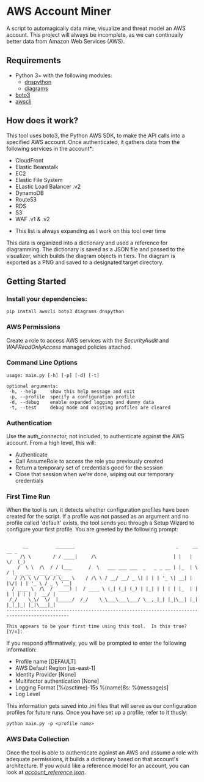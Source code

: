 # AWS Account Miner

 A script to automagically data mine, visualize and threat model an AWS account.  This project will always be incomplete, as we can continually better data from Amazon Web Services (AWS).

 ## Requirements

 - Python 3+ with the following modules:
   - [dnspython](https://github.com/rthalley/dnspython)
   - [diagrams](https://github.com/mingrammer/diagrams)
 - [boto3](https://github.com/boto/boto3)
 - [awscli](https://github.com/aws/aws-cli)

 ## How does it work?

 This tool uses boto3, the Python AWS SDK, to make the API calls into a specified AWS account.  Once authenticated, it gathers data from the following services in the account*:

- CloudFront
- Elastic Beanstalk
- EC2
- Elastic File System
- ELastic Load Balancer .v2
- DynamoDB
- Route53
- RDS
- S3
- WAF .v1 & .v2   

* This list is always expanding as I work on this tool over time

This data is organized into a dictionary and used a reference for diagramming.  The dictionary is saved as a JSON file and passed to the visualizer, which builds the diagram objects in tiers.  The diagram is exported as a PNG and saved to a designated target directory.
 
 ## Getting Started

 ### Install your dependencies:
 ```
 pip install awscli boto3 diagrams dnspython
 ```
 ### AWS Permissions
 Create a role to access AWS services with the _SecurityAudit_ and _WAFReadOnlyAccess_ managed policies attached.
 ### Command Line Options
 ```
 usage: main.py [-h] [-p] [-d] [-t]

optional arguments:
  -h, --help     show this help message and exit
  -p, --profile  specify a configuration profile
  -d, --debug    enable expanded logging and dummy data
  -t, --test     debug mode and existing profiles are cleared

  ```
### Authentication
Use the auth_connector, not included, to authenticate against the AWS account.  From a high level, this will:
- Authenticate
- Call AssumeRole to access the role you previously created
- Return a temporary set of credentials good for the session
- Close that session when we're done, wiping out our temporary credentials

### First Time Run
When the tool is run, it detects whether configuration profiles have been created for the script.  If a profile was not passed as an argument and no profile called 'default' exists, the tool sends you through a Setup Wizard to configure your first profile.  You are greeted by the following prompt:

```

      __          _______                                     _     __  __ _
     /\ \        / / ____|     /\                            | |   |  \/  (_)
    /  \ \  /\  / / (___      /  \   ___ ___ ___  _   _ _ __ | |_  | \  / |_ _ __   ___ _ __ 
   / /\ \ \/  \/ / \___ \    / /\ \ / __/ __/ _ \| | | | '_ \| __| | |\/| | | '_ \ / _ \ '__|
  / ____ \  /\  /  ____) |  / ____ \ (_| (_| (_) | |_| | | | | |_  | |  | | | | | |  __/ |   
 /_/    \_\/  \/  |_____/  /_/    \_\___\___\___/ \__,_|_| |_|\__| |_|  |_|_|_| |_|\___|_|   
---------------------------------------------------------------------------------------------

This appears to be your first time using this tool.  Is this true? [Y/n]:
```
If you respond affirmatively, you will be prompted to enter the following information:
- Profile name [DEFAULT]
- AWS Default Region [us-east-1]
- Identity Provider [None]
- Multifactor authentication [None]
- Logging Format [%(asctime)-15s %(name)8s: %(message)s]
- Log Level

This information gets saved into .ini files that will serve as our configuration profiles for future runs.  Once you have set up a profile, refer to it thusly:
```
python main.py -p <profile name>
```

### AWS Data Collection
Once the tool is able to authenticate against an AWS and assume a role with adequate permissions, it builds a dictionary based on that account's architecture.  If you would like a reference model for an account, you can look at [_account_reference.json_](accounts/account_reference.json).




 
